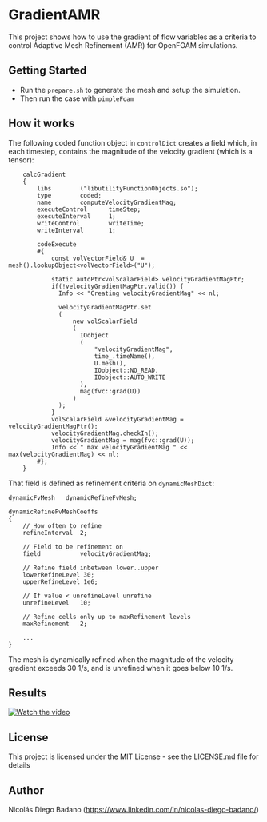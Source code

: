 # GradientAMR

This project shows how to use the gradient of flow variables as a criteria to control Adaptive Mesh Refinement (AMR) for OpenFOAM simulations.

## Getting Started

* Run the `prepare.sh` to generate the mesh and setup the simulation.
* Then run the case with `pimpleFoam`

## How it works

The following coded function object in `controlDict` creates a field which, in each timestep, contains the magnitude of the velocity gradient (which is a tensor):

```
    calcGradient
    {
        libs        ("libutilityFunctionObjects.so");
        type        coded;
        name        computeVelocityGradientMag;
        executeControl      timeStep;
        executeInterval     1;
        writeControl        writeTime;
        writeInterval       1;

        codeExecute
        #{
            const volVectorField& U  =  mesh().lookupObject<volVectorField>("U");

            static autoPtr<volScalarField> velocityGradientMagPtr;
            if(!velocityGradientMagPtr.valid()) {
              Info << "Creating velocityGradientMag" << nl;

              velocityGradientMagPtr.set
              (
                  new volScalarField
                  (
                    IOobject
                    (
                        "velocityGradientMag",
                        time_.timeName(),
                        U.mesh(),
                        IOobject::NO_READ,
                        IOobject::AUTO_WRITE
                    ),
                    mag(fvc::grad(U))
                  )
              );
            }
            volScalarField &velocityGradientMag = velocityGradientMagPtr();
            velocityGradientMag.checkIn();
            velocityGradientMag = mag(fvc::grad(U));
            Info << " max velocityGradientMag " << max(velocityGradientMag) << nl;
        #};
    }
```

That field is defined as refinement criteria on `dynamicMeshDict`:

```
dynamicFvMesh   dynamicRefineFvMesh;

dynamicRefineFvMeshCoeffs
{
    // How often to refine
    refineInterval  2;

    // Field to be refinement on
    field           velocityGradientMag;

    // Refine field inbetween lower..upper
    lowerRefineLevel 30;
    upperRefineLevel 1e6;

    // If value < unrefineLevel unrefine
    unrefineLevel   10;

    // Refine cells only up to maxRefinement levels
    maxRefinement   2;

    ...
}
```

The mesh is dynamically refined when the magnitude of the velocity gradient exceeds 30 1/s, and is unrefined when it goes below 10 1/s.

## Results

[![Watch the video](https://img.youtube.com/vi/_Wj_OJbqhTM/default.jpg)](https://youtu.be/_Wj_OJbqhTM)

## License

This project is licensed under the MIT License - see the LICENSE.md file for details

## Author

Nicolás Diego Badano (https://www.linkedin.com/in/nicolas-diego-badano/)
